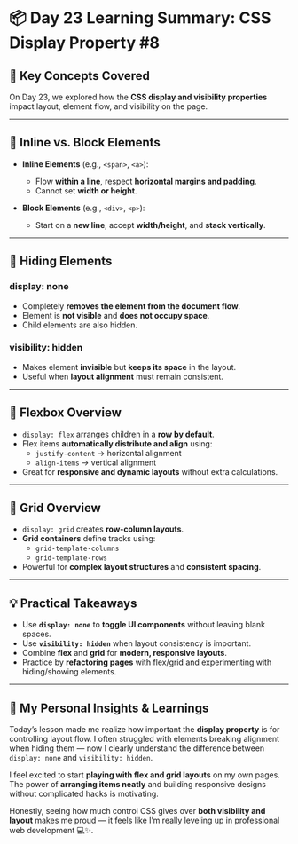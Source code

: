 # 📦 Day 23 Learning Summary: CSS Display Property  #8

## 🌟 Key Concepts Covered  
On Day 23, we explored how the **CSS display and visibility properties** impact layout, element flow, and visibility on the page.  

---

## 🔹 Inline vs. Block Elements  
- **Inline Elements** (e.g., `<span>`, `<a>`):  
  - Flow **within a line**, respect **horizontal margins and padding**.  
  - Cannot set **width or height**.  

- **Block Elements** (e.g., `<div>`, `<p>`):  
  - Start on a **new line**, accept **width/height**, and **stack vertically**.  

---

## 🔹 Hiding Elements  

### display: none  
- Completely **removes the element from the document flow**.  
- Element is **not visible** and **does not occupy space**.  
- Child elements are also hidden.  

### visibility: hidden  
- Makes element **invisible** but **keeps its space** in the layout.  
- Useful when **layout alignment** must remain consistent.  

---

## 🔹 Flexbox Overview  
- `display: flex` arranges children in a **row by default**.  
- Flex items **automatically distribute and align** using:  
  - `justify-content` → horizontal alignment  
  - `align-items` → vertical alignment  
- Great for **responsive and dynamic layouts** without extra calculations.  

---

## 🔹 Grid Overview  
- `display: grid` creates **row-column layouts**.  
- **Grid containers** define tracks using:  
  - `grid-template-columns`  
  - `grid-template-rows`  
- Powerful for **complex layout structures** and **consistent spacing**.  

---

## 💡 Practical Takeaways  
- Use **`display: none`** to **toggle UI components** without leaving blank spaces.  
- Use **`visibility: hidden`** when layout consistency is important.  
- Combine **flex** and **grid** for **modern, responsive layouts**.  
- Practice by **refactoring pages** with flex/grid and experimenting with hiding/showing elements.  

---

## 🌟 My Personal Insights & Learnings  
Today’s lesson made me realize how important the **display property** is for controlling layout flow. I often struggled with elements breaking alignment when hiding them — now I clearly understand the difference between `display: none` and `visibility: hidden`.  

I feel excited to start **playing with flex and grid layouts** on my own pages. The power of **arranging items neatly** and building responsive designs without complicated hacks is motivating.  

Honestly, seeing how much control CSS gives over **both visibility and layout** makes me proud — it feels like I’m really leveling up in professional web development 💻✨.  

    
